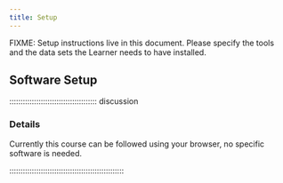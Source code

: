 ```yaml
---
title: Setup
---
```


FIXME: Setup instructions live in this document. Please specify the tools and
the data sets the Learner needs to have installed.

## Software Setup

::::::::::::::::::::::::::::::::::::::: discussion

### Details

Currently this course can be followed using your browser, no specific software is needed.

:::::::::::::::::::::::::::::::::::::::::::::::::::

